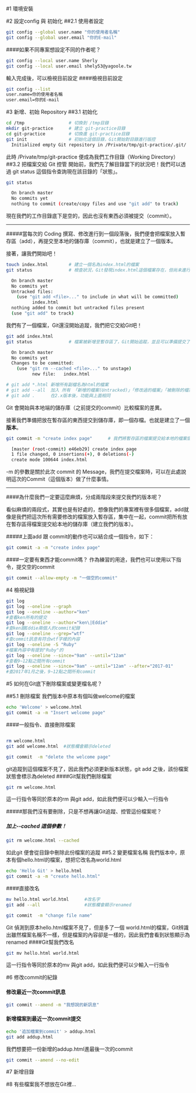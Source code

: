 #1 環境安裝

#2 設定config 與 初始化
##2.1 使用者設定
```sh
git config --global user.name "你的使用者名稱"
git config --global user.email "你的E-mail"
```
####如果不同專案想設定不同的作者呢？
```sh
git config --local user.name Sherly
git config --local user.email shely53@yagoole.tw
```
輸入完成後，可以檢視目前設定
####檢視目前設定
```sh
git config --list
user.name=你的使用者名稱
user.email=你的E-mail
```
#3 新增、初始 Repository
##3.1 初始化
```sh
cd /tmp                 # 切換到 /tmp目錄
mkdir git-practice      # 建立 git-practice目錄
cd git-practice         # 切換進 git-practice目錄
git init                # 初始化這個目錄，Git開始對目錄進行版控
  Initialized empty Git repository in /Private/tmp/git-practice/.git/
```
此時 /Private/tmp/git-practice 便成為我們工作目錄（Working Directory）
##3.2 把檔案交給 Git 控管
開始前，我們先了解目錄當下的狀況吧！我們可以透過 git status 這個指令查詢現在該目錄的「狀態」。
```sh
git status

  On branch master
  No commits yet
  nothing to commit (create/copy files and use "git add" to track)
```
現在我們的工作目錄底下是空的，因此也沒有東西必須被提交（commit）。
___

#####當每次的 Coding 撰寫、修改進行到一個段落後，我們便會把檔案放入暫存區（add），再提交至本地的儲存庫（commit），也就是建立了一個版本。

接著，讓我們開始吧！

```sh
touch index.html        # 建立一個名為index.html的檔案
git status              # 檢查狀況，Git發現index.html這個檔案存在，但尚未進行追蹤

  On branch master
  No commits yet
  Untracked files:
    (use "git add <file>..." to include in what will be committed)
          index.html
  nothing added to commit but untracked files present 
  (use "git add" to track)
```
我們有了一個檔案，Git還沒開始追蹤，我們把它交給Git吧！

```sh
git add index.html
git status              # 檔案被新增至暫存區了，Git開始追蹤，並且可以準備提交了

  On branch master
  No commits yet
  Changes to be committed:
    (use "git rm --cached <file>..." to unstage)
          new file:   index.html

# git add *.html 新增所有副檔名為html的檔案
# git add --all  加入 所有 「新增的檔案(Untracked)」「修改過的檔案」「被刪除的檔案」 進入 暫存區
# git add .      在2.x版本後，功能與上面相同
```
Git 會開始與本地端的儲存庫（之前提交的commit）比較檔案的差異。

接著我們準備把放在暫存區的東西提交到儲存庫，即一個存檔。也就是建立了一個**版本**。
```sh
git commit -m "create index page"      # 我們將暫存區的檔案提交給本地的檔案儲存庫

  [master (root-commit) e46eb29] create index page
  1 file changed, 0 insertions(+), 0 deletions(-)
  create mode 100644 index.html
```
-m 的參數是關於此次 commit 的 Message，我們在提交檔案時，可以在此處說明這次的Commit（這個版本）做了什麼事情。


___

####為什麼我們一定要這麼麻煩，分成兩階段來提交我們的版本呢？

看似麻煩的兩段式，其實也是有好處的，想像我們的專案裡有很多個檔案，add就像是我們把這次所有需要修改的檔案放入暫存區，集中在一起，commit把所有放在暫存區得檔案提交給本地的儲存庫（建立我們的版本）。



#####上面add 跟 commit的動作也可以結合成一個指令，如下：
```sh
git commit -a -m "create index page"
```

####一定要有東西才能commit嗎？
作為練習的用途，我們也可以使用以下指令，提交空的commit
```sh
git commit --allow-empty -m "一個空的commit"
```

#4 檢視紀錄
```sh
git log
git log --oneline --graph 
git log --oneline --author="ken"
#查看ken所有的提交
git log --oneline --author="ken\|Eddie"
#查ken跟Eddie兩個人的commit紀錄
git log --oneline --grep="wtf"
#查commit訊息有符合wtf字樣的內容
git log --oneline -S "Ruby"
#檔案內容中有提到"Ruby"的 
git log --oneline --since="9am" --until="12am"
#查看9~12點之間所有commit
git log --oneline --since="9am" --until="12am" --after="2017-01"
#查2017年1月之後，9~12點之間所有commit
```
#5 如何在Git底下刪除檔案或變更檔名呢？

##5.1 刪除檔案
我們版本中原本有個叫做welcome的檔案
```sh
echo 'Welcome' > welcome.html
git commit -a -m "Insert welcome page"
```
####一般指令、直接刪除檔案
```sh

rm welcome.html
git add welcome.html  #狀態欄會顯示deleted

git commit  -m "delete the welcome page"
```
git追蹤到這個檔案不見了，因此我們必須更新版本狀態，git add 之後，該份檔案狀態會標示為deleted
####Git幫我們刪除檔案
```sh
git rm welcome.html
```
這一行指令等同於原本的rm 與git add，如此我們便可以少輸入一行指令


#####那我們沒有要刪除，只是不想再讓Git追蹤、控管這份檔案呢？
##### 加上--cached 這個參數！
```sh
git rm welcome.html --cached
```
如此git 便會從目錄中刪除此份檔案的追蹤
##5.2 變更檔案名稱
我們版本中，原本有個hello.html的檔案，想把它改名為world.html
```sh
echo 'Hello Git' > hello.html
git commit -a -m "create hello.html"
```
####直接改名
```sh
mv hello.html world.html      #改名字
git add --all                 #狀態欄會顯示renamed

git commit  -m "change file name"
```
Git 偵測到原本hello.html檔案不見了，但是多了一個 world.html的檔案，Git辨識出雖然檔案名稱不一樣，但是檔案的內容卻是一樣的，因此我們會看到狀態顯示為renamed
####Git幫我們改名
```sh
git mv hello.html world.html
```
這一行指令等同於原本的mv 與git add，如此我們便可以少輸入一行指令

#6 修改commit的紀錄
#### 修改最近一次commit訊息
```sh
git commit --amend -m "我想說的新訊息"
```
#### 新增檔案到最近一次commit提交
```sh
echo '追加檔案到commit' > addup.html
git add addup.html
```
我們想要把一份新增的addup.html進最後一次的commit
```sh
git commit --amend --no-edit
```
#7 新增目錄

#8 有些檔案我不想放在Git裡...
